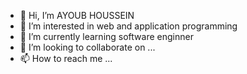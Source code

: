 - 👋 Hi, I’m AYOUB HOUSSEIN 
- 👀 I’m interested in web and application programming
- 🌱 I’m currently learning software enginner
- 💞️ I’m looking to collaborate on ...
- 📫 How to reach me ...

<!---
ayoub0975/ayoub0975 is a ✨ special ✨ repository because its `README.md` (this file) appears on your GitHub profile.
You can click the Preview link to take a look at your changes.
--->
